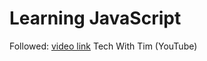 # Learning JavaScript

Followed: [video link](https://youtu.be/2ml4x0rO1PQ?si=03hU7rwkwGKh2miS "tooltip = hover") Tech With Tim (YouTube)
